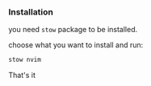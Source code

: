 ### Installation
you need `stow` package to be installed.

choose what you want to install and run:

```bash
stow nvim
```

That's it
